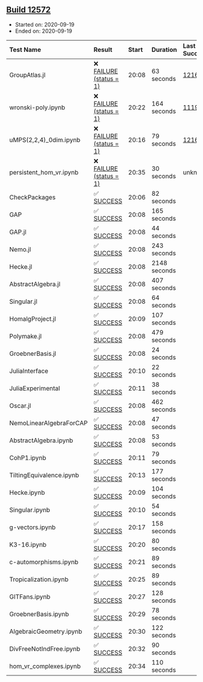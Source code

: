 ## [Build 12572](https://oscarci.mathematik.uni-kl.de/job/oscar/12572/)

* Started on: 2020-09-19
* Ended on: 2020-09-19

| Test Name    | Result | Start | Duration | Last Success | First Failure |
|:-------------|:-------|:------|:---------|:-------------|:--------------|
| GroupAtlas.jl | ❌ [FAILURE (status = 1)](https://oscarci.mathematik.uni-kl.de/job/oscar/12572/artifact/logs/build-12572/GroupAtlas.jl.log) | 20:08 | 63 seconds | [12167](https://oscarci.mathematik.uni-kl.de/job/oscar/12167/) | [12168](https://oscarci.mathematik.uni-kl.de/job/oscar/12168/) |
| wronski-poly.ipynb | ❌ [FAILURE (status = 1)](https://oscarci.mathematik.uni-kl.de/job/oscar/12572/artifact/logs/build-12572/wronski-poly.ipynb.log) | 20:22 | 164 seconds | [11192](https://oscarci.mathematik.uni-kl.de/job/oscar/11192/) | [11193](https://oscarci.mathematik.uni-kl.de/job/oscar/11193/) |
| uMPS(2,2,4)_0dim.ipynb | ❌ [FAILURE (status = 1)](https://oscarci.mathematik.uni-kl.de/job/oscar/12572/artifact/logs/build-12572/uMPS-2-2-4-_0dim.ipynb.log) | 20:16 | 79 seconds | [12167](https://oscarci.mathematik.uni-kl.de/job/oscar/12167/) | [12168](https://oscarci.mathematik.uni-kl.de/job/oscar/12168/) |
| persistent_hom_vr.ipynb | ❌ [FAILURE (status = 1)](https://oscarci.mathematik.uni-kl.de/job/oscar/12572/artifact/logs/build-12572/persistent_hom_vr.ipynb.log) | 20:35 | 30 seconds | unknown | unknown |
| CheckPackages | ✅ [SUCCESS](https://oscarci.mathematik.uni-kl.de/job/oscar/12572/artifact/logs/build-12572/CheckPackages.log) | 20:06 | 82 seconds |  |  |
| GAP | ✅ [SUCCESS](https://oscarci.mathematik.uni-kl.de/job/oscar/12572/artifact/logs/build-12572/GAP.log) | 20:08 | 165 seconds |  |  |
| GAP.jl | ✅ [SUCCESS](https://oscarci.mathematik.uni-kl.de/job/oscar/12572/artifact/logs/build-12572/GAP.jl.log) | 20:08 | 44 seconds |  |  |
| Nemo.jl | ✅ [SUCCESS](https://oscarci.mathematik.uni-kl.de/job/oscar/12572/artifact/logs/build-12572/Nemo.jl.log) | 20:08 | 243 seconds |  |  |
| Hecke.jl | ✅ [SUCCESS](https://oscarci.mathematik.uni-kl.de/job/oscar/12572/artifact/logs/build-12572/Hecke.jl.log) | 20:08 | 2148 seconds |  |  |
| AbstractAlgebra.jl | ✅ [SUCCESS](https://oscarci.mathematik.uni-kl.de/job/oscar/12572/artifact/logs/build-12572/AbstractAlgebra.jl.log) | 20:08 | 407 seconds |  |  |
| Singular.jl | ✅ [SUCCESS](https://oscarci.mathematik.uni-kl.de/job/oscar/12572/artifact/logs/build-12572/Singular.jl.log) | 20:08 | 64 seconds |  |  |
| HomalgProject.jl | ✅ [SUCCESS](https://oscarci.mathematik.uni-kl.de/job/oscar/12572/artifact/logs/build-12572/HomalgProject.jl.log) | 20:09 | 107 seconds |  |  |
| Polymake.jl | ✅ [SUCCESS](https://oscarci.mathematik.uni-kl.de/job/oscar/12572/artifact/logs/build-12572/Polymake.jl.log) | 20:08 | 479 seconds |  |  |
| GroebnerBasis.jl | ✅ [SUCCESS](https://oscarci.mathematik.uni-kl.de/job/oscar/12572/artifact/logs/build-12572/GroebnerBasis.jl.log) | 20:08 | 24 seconds |  |  |
| JuliaInterface | ✅ [SUCCESS](https://oscarci.mathematik.uni-kl.de/job/oscar/12572/artifact/logs/build-12572/JuliaInterface.log) | 20:10 | 22 seconds |  |  |
| JuliaExperimental | ✅ [SUCCESS](https://oscarci.mathematik.uni-kl.de/job/oscar/12572/artifact/logs/build-12572/JuliaExperimental.log) | 20:11 | 38 seconds |  |  |
| Oscar.jl | ✅ [SUCCESS](https://oscarci.mathematik.uni-kl.de/job/oscar/12572/artifact/logs/build-12572/Oscar.jl.log) | 20:08 | 462 seconds |  |  |
| NemoLinearAlgebraForCAP | ✅ [SUCCESS](https://oscarci.mathematik.uni-kl.de/job/oscar/12572/artifact/logs/build-12572/NemoLinearAlgebraForCAP.log) | 20:08 | 47 seconds |  |  |
| AbstractAlgebra.ipynb | ✅ [SUCCESS](https://oscarci.mathematik.uni-kl.de/job/oscar/12572/artifact/logs/build-12572/AbstractAlgebra.ipynb.log) | 20:08 | 53 seconds |  |  |
| CohP1.ipynb | ✅ [SUCCESS](https://oscarci.mathematik.uni-kl.de/job/oscar/12572/artifact/logs/build-12572/CohP1.ipynb.log) | 20:11 | 79 seconds |  |  |
| TiltingEquivalence.ipynb | ✅ [SUCCESS](https://oscarci.mathematik.uni-kl.de/job/oscar/12572/artifact/logs/build-12572/TiltingEquivalence.ipynb.log) | 20:13 | 177 seconds |  |  |
| Hecke.ipynb | ✅ [SUCCESS](https://oscarci.mathematik.uni-kl.de/job/oscar/12572/artifact/logs/build-12572/Hecke.ipynb.log) | 20:09 | 104 seconds |  |  |
| Singular.ipynb | ✅ [SUCCESS](https://oscarci.mathematik.uni-kl.de/job/oscar/12572/artifact/logs/build-12572/Singular.ipynb.log) | 20:10 | 54 seconds |  |  |
| g-vectors.ipynb | ✅ [SUCCESS](https://oscarci.mathematik.uni-kl.de/job/oscar/12572/artifact/logs/build-12572/g-vectors.ipynb.log) | 20:17 | 158 seconds |  |  |
| K3-16.ipynb | ✅ [SUCCESS](https://oscarci.mathematik.uni-kl.de/job/oscar/12572/artifact/logs/build-12572/K3-16.ipynb.log) | 20:20 | 80 seconds |  |  |
| c-automorphisms.ipynb | ✅ [SUCCESS](https://oscarci.mathematik.uni-kl.de/job/oscar/12572/artifact/logs/build-12572/c-automorphisms.ipynb.log) | 20:21 | 89 seconds |  |  |
| Tropicalization.ipynb | ✅ [SUCCESS](https://oscarci.mathematik.uni-kl.de/job/oscar/12572/artifact/logs/build-12572/Tropicalization.ipynb.log) | 20:25 | 89 seconds |  |  |
| GITFans.ipynb | ✅ [SUCCESS](https://oscarci.mathematik.uni-kl.de/job/oscar/12572/artifact/logs/build-12572/GITFans.ipynb.log) | 20:27 | 128 seconds |  |  |
| GroebnerBasis.ipynb | ✅ [SUCCESS](https://oscarci.mathematik.uni-kl.de/job/oscar/12572/artifact/logs/build-12572/GroebnerBasis.ipynb.log) | 20:29 | 78 seconds |  |  |
| AlgebraicGeometry.ipynb | ✅ [SUCCESS](https://oscarci.mathematik.uni-kl.de/job/oscar/12572/artifact/logs/build-12572/AlgebraicGeometry.ipynb.log) | 20:30 | 122 seconds |  |  |
| DivFreeNotIndFree.ipynb | ✅ [SUCCESS](https://oscarci.mathematik.uni-kl.de/job/oscar/12572/artifact/logs/build-12572/DivFreeNotIndFree.ipynb.log) | 20:32 | 90 seconds |  |  |
| hom_vr_complexes.ipynb | ✅ [SUCCESS](https://oscarci.mathematik.uni-kl.de/job/oscar/12572/artifact/logs/build-12572/hom_vr_complexes.ipynb.log) | 20:34 | 110 seconds |  |  |
